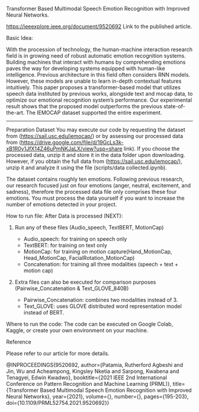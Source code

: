 Transformer Based Multimodal Speech Emotion Recognition with Improved Neural Networks.

https://ieeexplore.ieee.org/document/9520692 
Link to the published article.


Basic Idea:

With the procession of technology, the human-machine interaction research field is in growing need of robust automatic emotion recognition systems. Building machines that interact with humans by comprehending emotions paves the way for developing systems equipped with human-like intelligence. Previous architecture in this field often considers RNN models. However, these models are unable to learn in-depth contextual features intuitively. This paper proposes a transformer-based model that utilizes speech data instituted by previous works, alongside text and mocap data, to optimize our emotional recognition system’s performance. Our experimental result shows that the proposed model outperforms the previous state-of-the-art. The IEMOCAP dataset supported the entire experiment.

-----

Preparation
Dataset
You may execute our code by requesting the dataset from (https://sail.usc.edu/iemocap/) or by assessing our processed data from (https://drive.google.com/file/d/19GcLs3k-xB1R0y1JfX14Z46uPmNKJaLX/view?usp=share link). If you choose the processed data, unzip it and store it in the data folder upon downloading. However, if you obtain the full data from (https://sail.usc.edu/iemocap/), unzip it and analyze it using the file (scripts/data collected.ipynb).

The dataset contains roughly ten emotions. Following previous research, our research focused just on four emotions (anger, neutral, excitement, and sadness), therefore the processed data file only comprises these four emotions. You must process the data yourself if you want to increase the number of emotions detected in your project.

How to run file:
After Data is processed (NEXT):

1. Run any of these files (Audio_speech, TextBERT, MotionCap)
	* Audio_speech: for training on speech only 
	* TextBERT: for training on text only
	* MotionCap: for training on motion capture(Hand_MotionCap, Head_MotionCap, FacialRotation_MotionCap)
	* Concatenation: for training all three modalities (speech + text + motion cap)

2. Extra files can also be executed for comparison purposes (Pairwise_Concatenation & Text_GLOVE_840B)
	* Pairwise_Concatenation: combines two modalities instead of 3.
	* Text_GLOVE: uses GLOVE distributed word representation model instead of BERT.

Where to run the code: The code can be executed on Google Colab, Kaggle, or create your own environment on your machine. 

Reference

Please refer to our article for more details.

@INPROCEEDINGS{9520692,  author={Patamia, Rutherford Agbeshi and Jin, Wu and Acheampong, Kingsley Nketia and Sarpong, Kwabena and Tenagyei, Edwin Kwadwo},  booktitle={2021 IEEE 2nd International Conference on Pattern Recognition and Machine Learning (PRML)},   title={Transformer Based Multimodal Speech Emotion Recognition with Improved Neural Networks},   year={2021},  volume={},  number={},  pages={195-203},  doi={10.1109/PRML52754.2021.9520692}}
